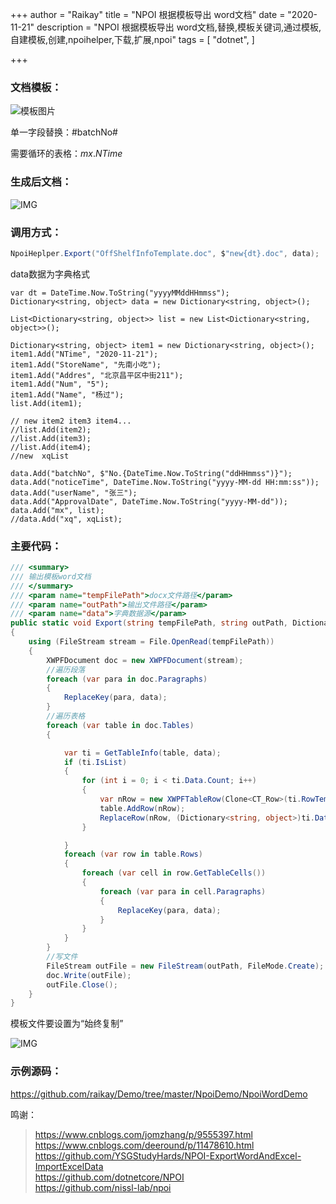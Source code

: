 +++
author = "Raikay"
title = "NPOI 根据模板导出 word文档"
date = "2020-11-21"
description = "NPOI 根据模板导出 word文档,替换,模板关键词,通过模板,自建模板,创建,npoihelper,下载,扩展,npoi"
tags = [
    "dotnet",
]

+++

### 文档模板：

![模板图片](https://raikay.coding.net/p/code/d/m1/git/raw/master/2020/11/21/20201121183654.png)

单一字段替换：\#batchNo#  

需要循环的表格：$mx.NTime$  

### 生成后文档：

![IMG](https://raikay.coding.net/p/code/d/m1/git/raw/master/2020/11/21/20201121183828.png)



### 调用方式：

```c#
NpoiHeplper.Export("OffShelfInfoTemplate.doc", $"new{dt}.doc", data);
```

data数据为字典格式

```
var dt = DateTime.Now.ToString("yyyyMMddHHmmss");
Dictionary<string, object> data = new Dictionary<string, object>();

List<Dictionary<string, object>> list = new List<Dictionary<string, object>>();

Dictionary<string, object> item1 = new Dictionary<string, object>();
item1.Add("NTime", "2020-11-21");
item1.Add("StoreName", "先南小吃");
item1.Add("Addres", "北京昌平区中街211");
item1.Add("Num", "5");
item1.Add("Name", "杨过");
list.Add(item1);

// new item2 item3 item4...
//list.Add(item2);
//list.Add(item3);
//list.Add(item4);
//new  xqList

data.Add("batchNo", $"No.{DateTime.Now.ToString("ddHHmmss")}");
data.Add("noticeTime", DateTime.Now.ToString("yyyy-MM-dd HH:mm:ss"));
data.Add("userName", "张三");
data.Add("ApprovalDate", DateTime.Now.ToString("yyyy-MM-dd"));
data.Add("mx", list);
//data.Add("xq", xqList);
```

### 主要代码：

```c#
/// <summary>
/// 输出模板word文档
/// </summary>
/// <param name="tempFilePath">docx文件路径</param>
/// <param name="outPath">输出文件路径</param>
/// <param name="data">字典数据源</param>
public static void Export(string tempFilePath, string outPath, Dictionary<string, object> data)
{
    using (FileStream stream = File.OpenRead(tempFilePath))
    {
        XWPFDocument doc = new XWPFDocument(stream);
        //遍历段落                  
        foreach (var para in doc.Paragraphs)
        {
            ReplaceKey(para, data);
        }
        //遍历表格      
        foreach (var table in doc.Tables)
        {

            var ti = GetTableInfo(table, data);
            if (ti.IsList)
            {
                for (int i = 0; i < ti.Data.Count; i++)
                {
                    var nRow = new XWPFTableRow(Clone<CT_Row>(ti.RowTemp), table);
                    table.AddRow(nRow);
                    ReplaceRow(nRow, (Dictionary<string, object>)ti.Data[i]);
                }

            }
            foreach (var row in table.Rows)
            {
                foreach (var cell in row.GetTableCells())
                {
                    foreach (var para in cell.Paragraphs)
                    {
                        ReplaceKey(para, data);
                    }
                }
            }
        }
        //写文件
        FileStream outFile = new FileStream(outPath, FileMode.Create);
        doc.Write(outFile);
        outFile.Close();
    }
}
```

模板文件要设置为“始终复制”  

![IMG](https://raikay.coding.net/p/code/d/m1/git/raw/master/2020/11/21/20201121185700.png)



### 示例源码： 

https://github.com/raikay/Demo/tree/master/NpoiDemo/NpoiWordDemo

鸣谢：

> https://www.cnblogs.com/jomzhang/p/9555397.html  
> https://www.cnblogs.com/deeround/p/11478610.html  
> https://github.com/YSGStudyHards/NPOI-ExportWordAndExcel-ImportExcelData  
> https://github.com/dotnetcore/NPOI  
> https://github.com/nissl-lab/npoi  


